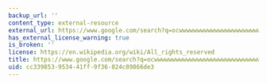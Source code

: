 ```yaml
---
backup_url: ''
content_type: external-resource
external_url: https://www.google.com/search?q=ocwwwwwwwwwwwwwwwwwwwwwwwwwwwwwwwwwwwwwwwwwwwwwwwwwwwwwwwwwwwwwwwwwwwwwwwwwwwwwwwwwwwwwwwwwwwwwwwwwwww
has_external_license_warning: true
is_broken: ''
license: https://en.wikipedia.org/wiki/All_rights_reserved
title: https://www.google.com/search?q=ocwwwwwwwwwwwwwwwwwwwwwwwwwwwwwwwwwwwwwwwwwwwwwwwwwwwwwwwwwwwwwwwwwwwwwwwwwwwwwwwwwwwwwwwwwww
uid: cc339853-9534-41ff-9f36-824c89866de3
---
```

